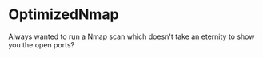 # OptimizedNmap
Always wanted to run a Nmap scan which doesn't take an eternity to show you the open ports?
